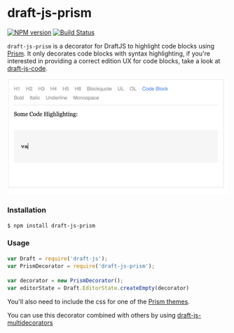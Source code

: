 # draft-js-prism

[![NPM version](https://badge.fury.io/js/draft-js-prism.svg)](http://badge.fury.io/js/draft-js-prism)
[![Build Status](https://travis-ci.org/SamyPesse/draft-js-prism.svg?branch=master)](https://travis-ci.org/SamyPesse/draft-js-prism)

`draft-js-prism` is a decorator for DraftJS to highlight code blocks using [Prism](https://github.com/PrismJS/prism). It only decorates code blocks with syntax highlighting, if you're interested in providing a correct edition UX for code blocks, take a look at [draft-js-code](https://github.com/SamyPesse/draft-js-code).

![Prism](./preview.gif)

### Installation

```
$ npm install draft-js-prism
```

### Usage

```js
var Draft = require('draft-js');
var PrismDecorator = require('draft-js-prism');

var decorator = new PrismDecorator();
var editorState = Draft.EditorState.createEmpty(decorator)
```

You'll also need to include the css for one of the [Prism themes](https://github.com/PrismJS/prism/tree/gh-pages/themes).

You can use this decorator combined with others by using [draft-js-multidecorators](https://github.com/SamyPesse/draft-js-multidecorators)

